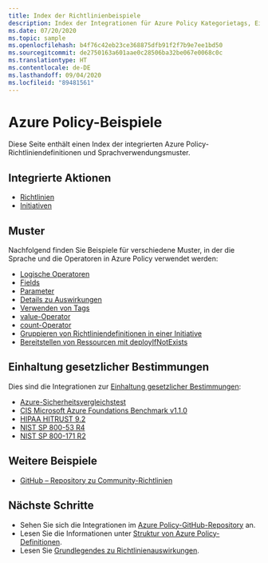 ```yaml
---
title: Index der Richtlinienbeispiele
description: Index der Integrationen für Azure Policy Kategorietags, Einhaltung gesetzlicher Bestimmungen, Key Vault, Kubernetes, Gastkonfiguration und vieles mehr
ms.date: 07/20/2020
ms.topic: sample
ms.openlocfilehash: b4f76c42eb23ce368875dfb91f2f7b9e7ee1bd50
ms.sourcegitcommit: de2750163a601aae0c28506ba32be067e0068c0c
ms.translationtype: HT
ms.contentlocale: de-DE
ms.lasthandoff: 09/04/2020
ms.locfileid: "89481561"
---
```

# <a name="azure-policy-samples"></a>Azure Policy-Beispiele

Diese Seite enthält einen Index der integrierten Azure Policy-Richtliniendefinitionen und Sprachverwendungsmuster.

## <a name="built-ins"></a>Integrierte Aktionen

- [Richtlinien](./built-in-policies.md)
- [Initiativen](./built-in-initiatives.md)

## <a name="patterns"></a>Muster

Nachfolgend finden Sie Beispiele für verschiedene Muster, in der die Sprache und die Operatoren in Azure Policy verwendet werden:

- [Logische Operatoren](./pattern-logical-operators.md)
- [Fields](./pattern-fields.md)
- [Parameter](./pattern-parameters.md)
- [Details zu Auswirkungen](./pattern-effect-details.md)
- [Verwenden von Tags](./pattern-effect-details.md)
- [value-Operator](./pattern-value-operator.md)
- [count-Operator](./pattern-count-operator.md)
- [Gruppieren von Richtliniendefinitionen in einer Initiative](./pattern-group-with-initiative.md)
- [Bereitstellen von Ressourcen mit deployIfNotExists](./pattern-deploy-resources.md)

## <a name="regulatory-compliance"></a>Einhaltung gesetzlicher Bestimmungen

Dies sind die Integrationen zur [Einhaltung gesetzlicher Bestimmungen](../concepts/regulatory-compliance.md):

- [Azure-Sicherheitsvergleichstest](./azure-security-benchmark.md)
- [CIS Microsoft Azure Foundations Benchmark v1.1.0](./cis-azure-1-1-0.md)
- [HIPAA HITRUST 9.2](./hipaa-hitrust-9-2.md)
- [NIST SP 800-53 R4](./nist-sp-800-53-r4.md)
- [NIST SP 800-171 R2](./nist-sp-800-171-r2.md)

## <a name="other-samples"></a>Weitere Beispiele

- [GitHub – Repository zu Community-Richtlinien](https://github.com/Azure/Community-Policy)

## <a name="next-steps"></a>Nächste Schritte

- Sehen Sie sich die Integrationen im [Azure Policy-GitHub-Repository](https://github.com/Azure/azure-policy) an.
- Lesen Sie die Informationen unter [Struktur von Azure Policy-Definitionen](../concepts/definition-structure.md).
- Lesen Sie [Grundlegendes zu Richtlinienauswirkungen](../concepts/effects.md).